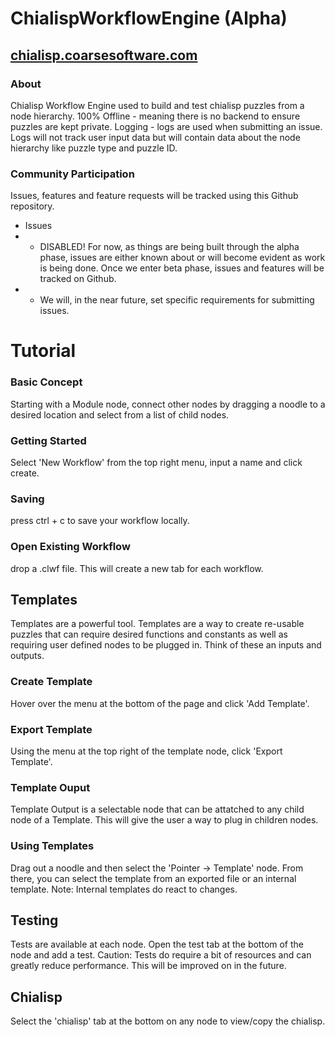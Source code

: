 # ChialispWorkflowEngine (Alpha)
## [chialisp.coarsesoftware.com](https://chialisp.coarsesoftware.com/)
### About
Chialisp Workflow Engine used to build and test chialisp puzzles from a node hierarchy.
100% Offline - meaning there is no backend to ensure puzzles are kept private.
Logging - logs are used when submitting an issue.  Logs will not track user input data but will contain data about the node hierarchy like puzzle type and puzzle ID.

### Community Participation
Issues, features and feature requests will be tracked using this Github repository.  
- Issues
- - DISABLED!  For now, as things are being built through the alpha phase, issues are either known about or will become evident as work is being done.  Once we enter beta phase, issues and features will be tracked on Github.
- - We will, in the near future, set specific requirements for submitting issues. 

# Tutorial
### Basic Concept
Starting with a Module node, connect other nodes by dragging a noodle to a desired location and select from a list of child nodes.
### Getting Started
Select 'New Workflow' from the top right menu, input a name and click create.
### Saving
press ctrl + c to save your workflow locally.
### Open Existing Workflow
drop a .clwf file.  This will create a new tab for each workflow.

## Templates
Templates are a powerful tool.  Templates are a way to create re-usable puzzles that can require desired functions and constants as well as requiring user defined nodes to be plugged in.  Think of these an inputs and outputs.
### Create Template
Hover over the menu at the bottom of the page and click 'Add Template'.
### Export Template
Using the menu at the top right of the template node, click 'Export Template'.
### Template Ouput
Template Output is a selectable node that can be attatched to any child node of a Template.  This will give the user a way to plug in children nodes.
### Using Templates
Drag out a noodle and then select the 'Pointer -> Template' node.  From there, you can select the template from an exported file or an internal template.  Note: Internal templates do react to changes.

## Testing
Tests are available at each node.  Open the test tab at the bottom of the node and add a test.  Caution: Tests do require a bit of resources and can greatly reduce performance.  This will be improved on in the future.

## Chialisp
Select the 'chialisp' tab at the bottom on any node to view/copy the chialisp.


